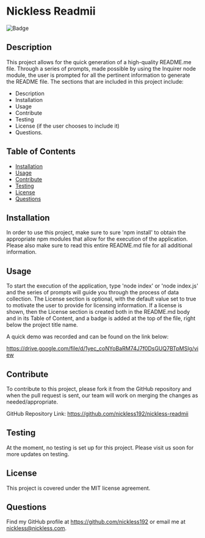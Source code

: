 
  # Nickless Readmii

  ![Badge](https://img.shields.io/badge/license-MIT-green)

  ## Description

  This project allows for the quick generation of a high-quality README.me file. Through a series of prompts, made possible by using the Inquirer node module, the user is prompted for all the pertinent information to generate the README file. The sections that are included in this project include: 
  
  - Description
  - Installation
  - Usage
  - Contribute
  - Testing
  - License (if the user chooses to include it) 
  - Questions.

  ## Table of Contents

  - [Installation](#installation)
  - [Usage](#usage)
  - [Contribute](#contribute)
  - [Testing](#testing) 
  - [License](#license)
  - [Questions](#questions)

  ## Installation

  In order to use this project, make sure to sure 'npm install' to obtain the appropriate npm modules that allow for the execution of the application. Please also make sure to read this entire README.md file for all additional information.

  ## Usage

  To start the execution of the application, type 'node index' or 'node index.js' and the series of prompts will guide you through the process of data collection. The License section is optional, with the default value set to true to motivate the user to provide for licensing information. If a license is shown, then the License section is created both in the README.md body and in its Table of Content, and a badge is added at the top of the file, right below the project title name.

  A quick demo was recorded and can be found on the link below:

  https://drive.google.com/file/d/1yec_coNYoBaRM74J7f0DsGUQ7BTpMSlg/view

  ## Contribute

  To contribute to this project, please fork it from the GitHub repository and when the pull request is sent, our team will work on merging the changes as needed/appropriate.

  GitHub Repository Link: https://github.com/nickless192/nickless-readmii

  ## Testing

  At the moment, no testing is set up for this project. Please visit us soon for more updates on testing.

  
  ## License
  
  This project is covered under the MIT license agreement.
  
  ## Questions

  Find my GitHub profile at https://github.com/nickless192 or email me at nickless@nickless.com.

